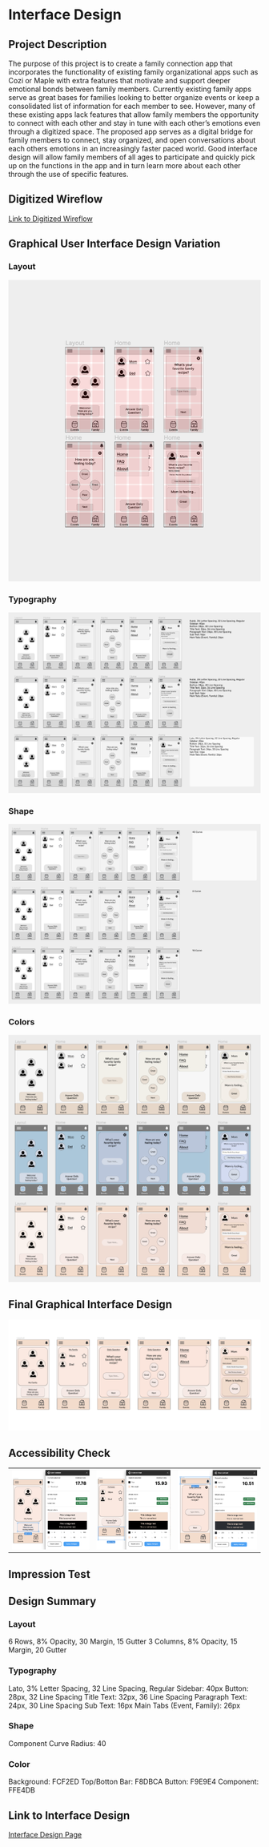 <h1>Interface Design</h1>
<h2>Project Description</h2>
The purpose of this project is to create a family connection app that incorporates the functionality of existing family organizational apps such as Cozi or Maple with extra features that motivate and support deeper emotional bonds between family members. Currently existing family apps serve as great bases for families looking to better organize events or keep a consolidated list of information for each member to see. However, many of these existing apps lack features that allow family members the opportunity to connect with each other and stay in tune with each other’s emotions even through a digitized space. The proposed app serves as a digital bridge for family members to connect, stay organized, and open conversations about each others emotions in an increasingly faster paced world. Good interface design will allow family members of all ages to participate and quickly pick up on the functions in the app and in turn learn more about each other through the use of specific features.

<h2>Digitized Wireflow</h2>
<a href="https://www.figma.com/file/TovH3HwMOyu7whBS2J3CIy/DH110Assignment6?type=design&node-id=0%3A1&t=YkLNr4qZ4VM0UQ2X-1">Link to Digitized Wireflow</a>

<h2>Graphical User Interface Design Variation</h2>
<h3>Layout</h3>
<img src="../../Media/A06/Layout.png"/>
<h3>Typography</h3>
<img src="../../Media/A06/Typography.png"/>
<h3>Shape</h3>
<img src="../../Media/A06/Shape.png"/>
<h3>Colors</h3>
<img src="../../Media/A06/Color.png"/>
<h2>Final Graphical Interface Design</h2>
<img src="../../Media/A06/FinalInterface.png"/>

<h2>Accessibility Check</h2>
<table>
  <tr>
    <td><img src="../../Media/A06/Contrast1.png"/></td>
    <td><img src="../../Media/A06/Contrast2.png"/></td>
    <td><img src="../../Media/A06/Contrast3.png"/></td>
  </tr>
</table>

<h2>Impression Test</h2>


<h2>Design Summary</h2>
<h3>Layout</h3>
6 Rows, 8% Opacity, 30 Margin, 15 Gutter
3 Columns, 8% Opacity, 15 Margin, 20 Gutter
<h3>Typography</h3>
Lato, 3% Letter Spacing, 32 Line Spacing, Regular
Sidebar: 40px
Button: 28px, 32 Line Spacing
Title Text: 32px, 36 Line Spacing
Paragraph Text: 24px, 30 Line Spacing
Sub Text: 16px
Main Tabs (Event, Family): 26px
<h3>Shape</h3>
Component Curve Radius: 40
<h3>Color</h3>
Background: FCF2ED
Top/Botton Bar: F8DBCA
Button: F9E9E4
Component: FFE4DB

<h2>Link to Interface Design</h2>
<a href="https://www.figma.com/file/TovH3HwMOyu7whBS2J3CIy/DH110Assignment6?type=design&node-id=0%3A1&t=YkLNr4qZ4VM0UQ2X-1">Interface Design Page</a>

